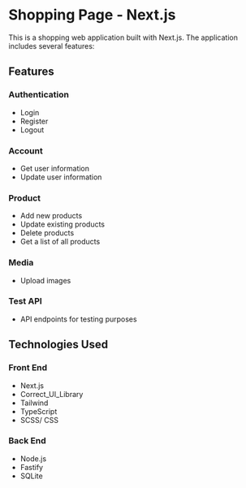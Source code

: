# Shopping Page - Next.js

This is a shopping web application built with Next.js. The application includes several features:

## Features

### Authentication
- Login
- Register
- Logout

### Account
- Get user information
- Update user information

### Product
- Add new products
- Update existing products
- Delete products
- Get a list of all products

### Media
- Upload images

### Test API
- API endpoints for testing purposes

## Technologies Used

### Front End
- Next.js
- Correct_UI_Library
- Tailwind
- TypeScript
- SCSS/ CSS

### Back End
- Node.js
- Fastify
- SQLite
